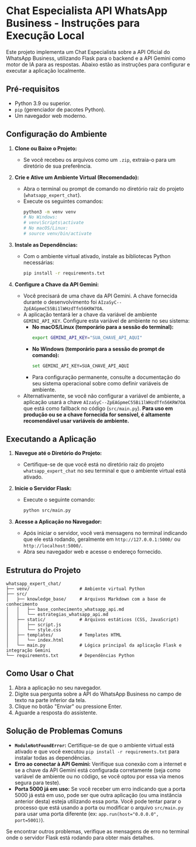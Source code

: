 # Chat Especialista API WhatsApp Business - Instruções para Execução Local

Este projeto implementa um Chat Especialista sobre a API Oficial do WhatsApp Business, utilizando Flask para o backend e a API Gemini como motor de IA para as respostas. Abaixo estão as instruções para configurar e executar a aplicação localmente.

## Pré-requisitos

-   Python 3.9 ou superior.
-   `pip` (gerenciador de pacotes Python).
-   Um navegador web moderno.

## Configuração do Ambiente

1.  **Clone ou Baixe o Projeto:**
    *   Se você recebeu os arquivos como um `.zip`, extraia-o para um diretório de sua preferência.

2.  **Crie e Ative um Ambiente Virtual (Recomendado):**
    *   Abra o terminal ou prompt de comando no diretório raiz do projeto (`whatsapp_expert_chat`).
    *   Execute os seguintes comandos:
        ```bash
        python3 -m venv venv
        # No Windows:
        # venv\Scripts\activate
        # No macOS/Linux:
        # source venv/bin/activate
        ```

3.  **Instale as Dependências:**
    *   Com o ambiente virtual ativado, instale as bibliotecas Python necessárias:
        ```bash
        pip install -r requirements.txt
        ```

4.  **Configure a Chave da API Gemini:**
    *   Você precisará de uma chave da API Gemini. A chave fornecida durante o desenvolvimento foi `AIzaSyC--ZpEAGpmeC55Bi1lWHzdTfn56KRW7OA`.
    *   A aplicação tentará ler a chave da variável de ambiente `GEMINI_API_KEY`. Configure esta variável de ambiente no seu sistema:
        *   **No macOS/Linux (temporário para a sessão do terminal):**
            ```bash
            export GEMINI_API_KEY="SUA_CHAVE_API_AQUI"
            ```
        *   **No Windows (temporário para a sessão do prompt de comando):**
            ```bash
            set GEMINI_API_KEY=SUA_CHAVE_API_AQUI
            ```
        *   Para configuração permanente, consulte a documentação do seu sistema operacional sobre como definir variáveis de ambiente.
    *   Alternativamente, se você não configurar a variável de ambiente, a aplicação usará a chave `AIzaSyC--ZpEAGpmeC55Bi1lWHzdTfn56KRW7OA` que está como fallback no código (`src/main.py`). **Para uso em produção ou se a chave fornecida for sensível, é altamente recomendável usar variáveis de ambiente.**

## Executando a Aplicação

1.  **Navegue até o Diretório do Projeto:**
    *   Certifique-se de que você está no diretório raiz do projeto `whatsapp_expert_chat` no seu terminal e que o ambiente virtual está ativado.

2.  **Inicie o Servidor Flask:**
    *   Execute o seguinte comando:
        ```bash
        python src/main.py
        ```

3.  **Acesse a Aplicação no Navegador:**
    *   Após iniciar o servidor, você verá mensagens no terminal indicando que ele está rodando, geralmente em `http://127.0.0.1:5000/` ou `http://localhost:5000/`.
    *   Abra seu navegador web e acesse o endereço fornecido.

## Estrutura do Projeto

```
whatsapp_expert_chat/
├── venv/                   # Ambiente virtual Python
├── src/
│   ├── knowledge_base/     # Arquivos Markdown com a base de conhecimento
│   │   ├── base_conhecimento_whatsapp_api.md
│   │   └── estrategias_whatsapp_api.md
│   ├── static/             # Arquivos estáticos (CSS, JavaScript)
│   │   ├── script.js
│   │   └── style.css
│   ├── templates/          # Templates HTML
│   │   └── index.html
│   └── main.py             # Lógica principal da aplicação Flask e integração Gemini
└── requirements.txt        # Dependências Python
```

## Como Usar o Chat

1.  Abra a aplicação no seu navegador.
2.  Digite sua pergunta sobre a API do WhatsApp Business no campo de texto na parte inferior da tela.
3.  Clique no botão "Enviar" ou pressione Enter.
4.  Aguarde a resposta do assistente.

## Solução de Problemas Comuns

-   **`ModuleNotFoundError`:** Certifique-se de que o ambiente virtual está ativado e que você executou `pip install -r requirements.txt` para instalar todas as dependências.
-   **Erro ao conectar à API Gemini:** Verifique sua conexão com a internet e se a chave da API Gemini está configurada corretamente (seja como variável de ambiente ou no código, se você optou por essa via menos segura para teste).
-   **Porta 5000 já em uso:** Se você receber um erro indicando que a porta 5000 já está em uso, pode ser que outra aplicação (ou uma instância anterior desta) esteja utilizando essa porta. Você pode tentar parar o processo que está usando a porta ou modificar o arquivo `src/main.py` para usar uma porta diferente (ex: `app.run(host="0.0.0.0", port=5001)`).

Se encontrar outros problemas, verifique as mensagens de erro no terminal onde o servidor Flask está rodando para obter mais detalhes.

